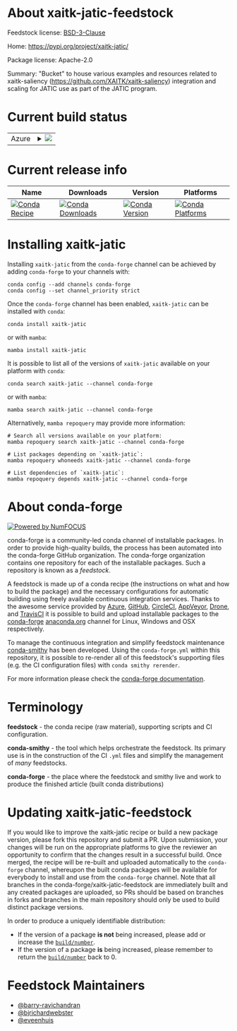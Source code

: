 About xaitk-jatic-feedstock
===========================

Feedstock license: [BSD-3-Clause](https://github.com/conda-forge/xaitk-jatic-feedstock/blob/main/LICENSE.txt)

Home: https://pypi.org/project/xaitk-jatic/

Package license: Apache-2.0

Summary: "Bucket" to house various examples and resources related to
xaitk-saliency (https://github.com/XAITK/xaitk-saliency) integration
and scaling for JATIC use as part of the JATIC program.


Current build status
====================


<table>
    
  <tr>
    <td>Azure</td>
    <td>
      <details>
        <summary>
          <a href="https://dev.azure.com/conda-forge/feedstock-builds/_build/latest?definitionId=22853&branchName=main">
            <img src="https://dev.azure.com/conda-forge/feedstock-builds/_apis/build/status/xaitk-jatic-feedstock?branchName=main">
          </a>
        </summary>
        <table>
          <thead><tr><th>Variant</th><th>Status</th></tr></thead>
          <tbody><tr>
              <td>linux_64_python3.10.____cpython</td>
              <td>
                <a href="https://dev.azure.com/conda-forge/feedstock-builds/_build/latest?definitionId=22853&branchName=main">
                  <img src="https://dev.azure.com/conda-forge/feedstock-builds/_apis/build/status/xaitk-jatic-feedstock?branchName=main&jobName=linux&configuration=linux%20linux_64_python3.10.____cpython" alt="variant">
                </a>
              </td>
            </tr><tr>
              <td>linux_64_python3.11.____cpython</td>
              <td>
                <a href="https://dev.azure.com/conda-forge/feedstock-builds/_build/latest?definitionId=22853&branchName=main">
                  <img src="https://dev.azure.com/conda-forge/feedstock-builds/_apis/build/status/xaitk-jatic-feedstock?branchName=main&jobName=linux&configuration=linux%20linux_64_python3.11.____cpython" alt="variant">
                </a>
              </td>
            </tr><tr>
              <td>linux_64_python3.12.____cpython</td>
              <td>
                <a href="https://dev.azure.com/conda-forge/feedstock-builds/_build/latest?definitionId=22853&branchName=main">
                  <img src="https://dev.azure.com/conda-forge/feedstock-builds/_apis/build/status/xaitk-jatic-feedstock?branchName=main&jobName=linux&configuration=linux%20linux_64_python3.12.____cpython" alt="variant">
                </a>
              </td>
            </tr><tr>
              <td>linux_64_python3.13.____cp313</td>
              <td>
                <a href="https://dev.azure.com/conda-forge/feedstock-builds/_build/latest?definitionId=22853&branchName=main">
                  <img src="https://dev.azure.com/conda-forge/feedstock-builds/_apis/build/status/xaitk-jatic-feedstock?branchName=main&jobName=linux&configuration=linux%20linux_64_python3.13.____cp313" alt="variant">
                </a>
              </td>
            </tr><tr>
              <td>osx_64_python3.10.____cpython</td>
              <td>
                <a href="https://dev.azure.com/conda-forge/feedstock-builds/_build/latest?definitionId=22853&branchName=main">
                  <img src="https://dev.azure.com/conda-forge/feedstock-builds/_apis/build/status/xaitk-jatic-feedstock?branchName=main&jobName=osx&configuration=osx%20osx_64_python3.10.____cpython" alt="variant">
                </a>
              </td>
            </tr><tr>
              <td>osx_64_python3.11.____cpython</td>
              <td>
                <a href="https://dev.azure.com/conda-forge/feedstock-builds/_build/latest?definitionId=22853&branchName=main">
                  <img src="https://dev.azure.com/conda-forge/feedstock-builds/_apis/build/status/xaitk-jatic-feedstock?branchName=main&jobName=osx&configuration=osx%20osx_64_python3.11.____cpython" alt="variant">
                </a>
              </td>
            </tr><tr>
              <td>osx_64_python3.12.____cpython</td>
              <td>
                <a href="https://dev.azure.com/conda-forge/feedstock-builds/_build/latest?definitionId=22853&branchName=main">
                  <img src="https://dev.azure.com/conda-forge/feedstock-builds/_apis/build/status/xaitk-jatic-feedstock?branchName=main&jobName=osx&configuration=osx%20osx_64_python3.12.____cpython" alt="variant">
                </a>
              </td>
            </tr><tr>
              <td>osx_64_python3.13.____cp313</td>
              <td>
                <a href="https://dev.azure.com/conda-forge/feedstock-builds/_build/latest?definitionId=22853&branchName=main">
                  <img src="https://dev.azure.com/conda-forge/feedstock-builds/_apis/build/status/xaitk-jatic-feedstock?branchName=main&jobName=osx&configuration=osx%20osx_64_python3.13.____cp313" alt="variant">
                </a>
              </td>
            </tr>
          </tbody>
        </table>
      </details>
    </td>
  </tr>
</table>

Current release info
====================

| Name | Downloads | Version | Platforms |
| --- | --- | --- | --- |
| [![Conda Recipe](https://img.shields.io/badge/recipe-xaitk--jatic-green.svg)](https://anaconda.org/conda-forge/xaitk-jatic) | [![Conda Downloads](https://img.shields.io/conda/dn/conda-forge/xaitk-jatic.svg)](https://anaconda.org/conda-forge/xaitk-jatic) | [![Conda Version](https://img.shields.io/conda/vn/conda-forge/xaitk-jatic.svg)](https://anaconda.org/conda-forge/xaitk-jatic) | [![Conda Platforms](https://img.shields.io/conda/pn/conda-forge/xaitk-jatic.svg)](https://anaconda.org/conda-forge/xaitk-jatic) |

Installing xaitk-jatic
======================

Installing `xaitk-jatic` from the `conda-forge` channel can be achieved by adding `conda-forge` to your channels with:

```
conda config --add channels conda-forge
conda config --set channel_priority strict
```

Once the `conda-forge` channel has been enabled, `xaitk-jatic` can be installed with `conda`:

```
conda install xaitk-jatic
```

or with `mamba`:

```
mamba install xaitk-jatic
```

It is possible to list all of the versions of `xaitk-jatic` available on your platform with `conda`:

```
conda search xaitk-jatic --channel conda-forge
```

or with `mamba`:

```
mamba search xaitk-jatic --channel conda-forge
```

Alternatively, `mamba repoquery` may provide more information:

```
# Search all versions available on your platform:
mamba repoquery search xaitk-jatic --channel conda-forge

# List packages depending on `xaitk-jatic`:
mamba repoquery whoneeds xaitk-jatic --channel conda-forge

# List dependencies of `xaitk-jatic`:
mamba repoquery depends xaitk-jatic --channel conda-forge
```


About conda-forge
=================

[![Powered by
NumFOCUS](https://img.shields.io/badge/powered%20by-NumFOCUS-orange.svg?style=flat&colorA=E1523D&colorB=007D8A)](https://numfocus.org)

conda-forge is a community-led conda channel of installable packages.
In order to provide high-quality builds, the process has been automated into the
conda-forge GitHub organization. The conda-forge organization contains one repository
for each of the installable packages. Such a repository is known as a *feedstock*.

A feedstock is made up of a conda recipe (the instructions on what and how to build
the package) and the necessary configurations for automatic building using freely
available continuous integration services. Thanks to the awesome service provided by
[Azure](https://azure.microsoft.com/en-us/services/devops/), [GitHub](https://github.com/),
[CircleCI](https://circleci.com/), [AppVeyor](https://www.appveyor.com/),
[Drone](https://cloud.drone.io/welcome), and [TravisCI](https://travis-ci.com/)
it is possible to build and upload installable packages to the
[conda-forge](https://anaconda.org/conda-forge) [anaconda.org](https://anaconda.org/)
channel for Linux, Windows and OSX respectively.

To manage the continuous integration and simplify feedstock maintenance
[conda-smithy](https://github.com/conda-forge/conda-smithy) has been developed.
Using the ``conda-forge.yml`` within this repository, it is possible to re-render all of
this feedstock's supporting files (e.g. the CI configuration files) with ``conda smithy rerender``.

For more information please check the [conda-forge documentation](https://conda-forge.org/docs/).

Terminology
===========

**feedstock** - the conda recipe (raw material), supporting scripts and CI configuration.

**conda-smithy** - the tool which helps orchestrate the feedstock.
                   Its primary use is in the construction of the CI ``.yml`` files
                   and simplify the management of *many* feedstocks.

**conda-forge** - the place where the feedstock and smithy live and work to
                  produce the finished article (built conda distributions)


Updating xaitk-jatic-feedstock
==============================

If you would like to improve the xaitk-jatic recipe or build a new
package version, please fork this repository and submit a PR. Upon submission,
your changes will be run on the appropriate platforms to give the reviewer an
opportunity to confirm that the changes result in a successful build. Once
merged, the recipe will be re-built and uploaded automatically to the
`conda-forge` channel, whereupon the built conda packages will be available for
everybody to install and use from the `conda-forge` channel.
Note that all branches in the conda-forge/xaitk-jatic-feedstock are
immediately built and any created packages are uploaded, so PRs should be based
on branches in forks and branches in the main repository should only be used to
build distinct package versions.

In order to produce a uniquely identifiable distribution:
 * If the version of a package **is not** being increased, please add or increase
   the [``build/number``](https://docs.conda.io/projects/conda-build/en/latest/resources/define-metadata.html#build-number-and-string).
 * If the version of a package **is** being increased, please remember to return
   the [``build/number``](https://docs.conda.io/projects/conda-build/en/latest/resources/define-metadata.html#build-number-and-string)
   back to 0.

Feedstock Maintainers
=====================

* [@barry-ravichandran](https://github.com/barry-ravichandran/)
* [@bjrichardwebster](https://github.com/bjrichardwebster/)
* [@eveenhuis](https://github.com/eveenhuis/)

